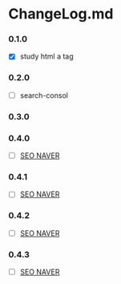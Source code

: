 # ChangeLog.md

### 0.1.0
- [x] study html a tag

### 0.2.0
- [ ] search-consol

### 0.3.0


### 0.4.0
- [ ] [SEO NAVER](https://searchadvisor.naver.com/tools/sitecheck#)

### 0.4.1
- [ ] [SEO NAVER](https://searchadvisor.naver.com/tools/sitecheck)


### 0.4.2
- [ ] [SEO NAVER](https://searchadvisor.naver.com/tools/sitecheck)

### 0.4.3
- [ ] [SEO NAVER](https://searchadvisor.naver.com/tools/sitecheck)
